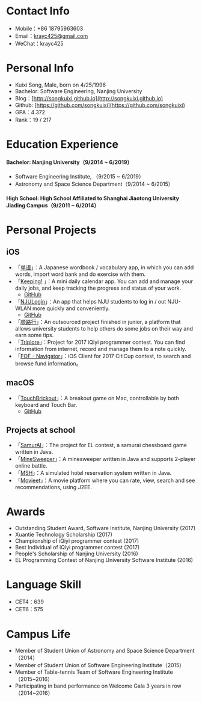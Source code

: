 # Contact Info

- Mobile：+86 18795963603
- Email：krayc425@gmail.com
- WeChat：krayc425

# Personal Info

 - Kuixi Song, Male, born on 4/25/1996
 - Bachelor: Software Engineering, Nanjing University 
 - Blog：[http://songkuixi.github.io](http://songkuixi.github.io)
 - Github: [https://github.com/songkuixi](https://github.com/songkuixi)
 - GPA：4.372
 - Rank：19 / 217
 
# Education Experience

#### Bachelor: Nanjing University（9/2014 ~ 6/2019）

* Software Engineering Institute, （9/2015 ~ 6/2019） 
* Astronomy and Space Science Department（9/2014 ~ 6/2015） 

#### High School: High School Affiliated to Shanghai Jiaotong University Jiading Campus（9/2011 ~ 6/2014）

# Personal Projects

## iOS

* 「[单语](https://itunes.apple.com/us/app/单语-日语生词本-日语单词-日语学习/id1086636706)」：A Japanese wordbook / vocabulary app, in which you can add words, import word bank and do exercise with them.
* 「[Keeping!](https://itunes.apple.com/us/app/keeping-任务管理利器-打卡习惯养成/id1197272196) 」：A mini daily calendar app. You can add and manage your daily jobs, and keep tracking the progress and status of your work.
    *  [GitHub](https://github.com/songkuixi/Keeping)
* 「[NJULogin](https://itunes.apple.com/cn/app/nju-login/id1164049093)」：An app that helps NJU students to log in / out NJU-WLAN more quickly and conveniently.
  *  [GitHub](https://github.com/songkuixi/NJULogin)
* 「[顺路行](https://itunes.apple.com/cn/app/顺路行/id1290596835)」：An outsourced project finished in junior, a platform that allows university students to help others do some jobs on their way and earn some tips.
* 「[Triplore](https://github.com/songkuixi/Triplore)」：Project for 2017 iQiyi programmer contest. You can find information from internet, record and manage them to a note quickly.
* 「[FOF - Navigator](https://github.com/ReaperCitiCup/Reaper-iOS)」：iOS Client for 2017 CitiCup contest, to search and browse fund information。

## macOS

* 「[TouchBrickout](https://itunes.apple.com/cn/app/touchbrickout/id1314804894)」：A breakout game on Mac, controllable by both keyboard and Touch Bar.
  *  [GitHub](https://github.com/songkuixi/TouchBreakout)
 
## Projects at school

* 「[SamurAI](https://github.com/Sorumi/IArumaS)」：The project for EL contest, a samurai chessboard game written in Java.
* 「[MineSweeper](https://github.com/songkuixi/MineSweeper)」：A minesweeper written in Java and supports 2-player online battle.
* 「[MSH](https://github.com/Inf1NityNJU/MSH)」：A simulated hotel reservation system written in Java.
* 「[Movieet](https://github.com/songkuixi/Movieet)」：A movie platform where you can rate, view, search and see recommendations, using J2EE.

# Awards

* Outstanding Student Award, Software Institute, Nanjing University (2017)
* Xuantie Technology Scholarship (2017)
* Championship of iQiyi programmer contest (2017)
* Best Individual of iQiyi programmer contest (2017)
* People's Scholarship of Nanjing University (2016)
* EL Programming Contest of Nanjing University Software Institute (2016)

# Language Skill

* CET4：639
* CET6：575

# Campus Life

* Member of Student Union of Astronomy and Space Science Department（2014）
* Member of Student Union of Software Engineering Institute（2015）
* Member of Table-tennis Team of Software Engineering Institute（2015~2016）
* Participating in band performance on Welcome Gala 3 years in row（2014~2016）

